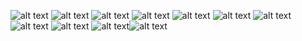﻿![alt text](helper/1.png) ![alt text](helper/2.png) ![alt text](helper/3.png) ![alt text](helper/4.png) ![alt text](helper/5.png) ![alt text](helper/6.png) ![alt text](helper/7.png) ![alt text](helper/8.png) ![alt text](helper/9.png) ![alt text](helper/10.png)![alt text](helper/11.png) 
